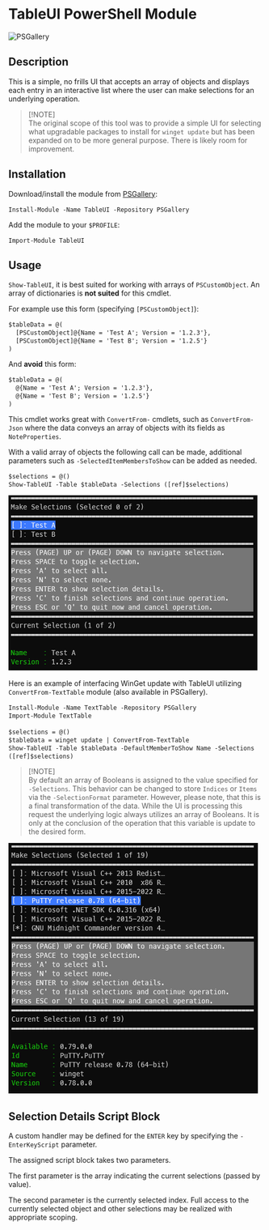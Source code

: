 # TableUI PowerShell Module

![PSGallery](https://img.shields.io/powershellgallery/p/TableUI)

## Description

This is a simple, no frills UI that accepts an array of objects and displays
each entry in an interactive list where the user can make selections for an
underlying operation.

> [!NOTE]\
> The original scope of this tool was to provide a simple UI for selecting what
 upgradable packages to install for `winget update` but has been expanded on
 to be more general purpose. There is likely room for improvement.

## Installation

Download/install the module from [PSGallery](https://www.powershellgallery.com/packages/TableUI):

```pwsh
Install-Module -Name TableUI -Repository PSGallery
```

Add the module to your `$PROFILE`:

```pwsh
Import-Module TableUI
```

## Usage

`Show-TableUI`, it is best suited for working with arrays of `PSCustomObject`.
An array of dictionaries is __not suited__ for this cmdlet.

For example use this form (specifying `[PSCustomObject]`):

```pwsh
$tableData = @(
  [PSCustomObject]@{Name = 'Test A'; Version = '1.2.3'},
  [PSCustomObject]@{Name = 'Test B'; Version = '1.2.5'}
)
```

And __avoid__ this form:

```pwsh
$tableData = @(
  @{Name = 'Test A'; Version = '1.2.3'},
  @{Name = 'Test B'; Version = '1.2.5'}
)
```

This cmdlet works great with `ConvertFrom-` cmdlets, such as `ConvertFrom-Json`
where the data conveys an array of objects with its fields as `NoteProperties`.

With a valid array of objects the following call can be made, additional parameters such as
`-SelectedItemMembersToShow` can be added as needed.

```pwsh
$selections = @()
Show-TableUI -Table $tableData -Selections ([ref]$selections)
```

![Test Example](img/test-ui.png)

Here is an example of interfacing WinGet update with TableUI utilizing
`ConvertFrom-TextTable` module (also available in PSGallery).

```pwsh
Install-Module -Name TextTable -Repository PSGallery
Import-Module TextTable

$selections = @()
$tableData = winget update | ConvertFrom-TextTable
Show-TableUI -Table $tableData -DefaultMemberToShow Name -Selections ([ref]$selections)
```

> [!NOTE]\
> By default an array of Booleans is assigned to the value specified for
  `-Selections`. This behavior can be changed to store `Indices` or
  `Items` via the `-SelectionFormat` parameter. However, please note, that
  this is a final transformation of the data. While the UI is processing this
  request the underlying logic always utilizes an array of Booleans. It is
  only at the conclusion of the operation that this variable is update to
  the desired form.


![WinGet Example](img/winget-update-ui.png)

## Selection Details Script Block

A custom handler may be defined for the `ENTER` key by specifying the `-EnterKeyScript` parameter.

The assigned script block takes two parameters.

The first parameter is the array indicating the current selections (passed by value).

The second parameter is the currently selected index. Full access to the currently selected object
and other selections may be realized with appropriate scoping.
